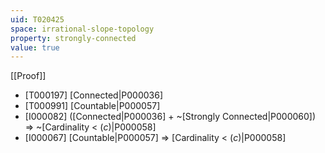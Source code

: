 ```yaml
---
uid: T020425
space: irrational-slope-topology
property: strongly-connected
value: true
---
```

[[Proof]]

* [T000197] [Connected|P000036]
* [T000991] [Countable|P000057]
* [I000082] ([Connected|P000036] + ~[Strongly Connected|P000060]) => ~[Cardinality < $\mathfrak(c)$|P000058]
* [I000067] [Countable|P000057] => [Cardinality < $\mathfrak(c)$|P000058]

